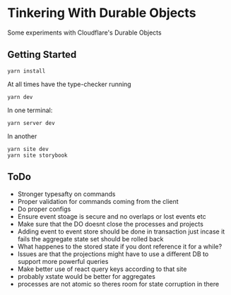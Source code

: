# Tinkering With Durable Objects

Some experiments with Cloudflare's Durable Objects

## Getting Started

```
yarn install
```

At all times have the type-checker running

```
yarn dev
```

In one terminal:

```
yarn server dev
```

In another

```
yarn site dev
yarn site storybook
```

## ToDo

- Stronger typesafty on commands
- Proper validation for commands coming from the client
- Do proper configs
- Ensure event stoage is secure and no overlaps or lost events etc
- Make sure that the DO doesnt close the processes and projects
- Adding event to event store should be done in transaction just incase it fails the aggregate state set should be rolled back
- What happenes to the stored state if you dont reference it for a while?
- Issues are that the projections might have to use a different DB to support more powerful queries
- Make better use of react query keys according to that site
- probably xstate would be better for aggregates
- processes are not atomic so theres room for state corruption in there